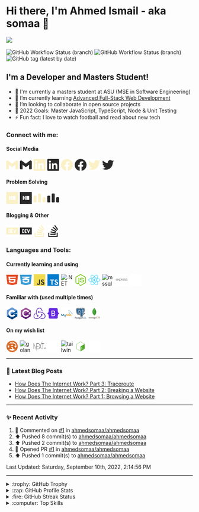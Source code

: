 # Hi there, I'm Ahmed Ismail - aka somaa 👋

![](https://komarev.com/ghpvc/?username=ahmedsomaa&style=flat-square)

![GitHub Workflow Status (branch)](https://img.shields.io/github/workflow/status/ahmedsomaa/ahmedsomaa/Latest%20blog%20post%20workflow/main?label=Blog%20Post%20Workflow&logo=dev.to&logoColor=%230A0A0A&style=flat-square)
![GitHub Workflow Status (branch)](https://img.shields.io/github/workflow/status/ahmedsomaa/ahmedsomaa/Recent%20Activity%20Workflow/main?label=Recent%20Activity%20Workflow&logo=git&logoColor=%23F05032&style=flat-square)
![GitHub tag (latest by date)](https://img.shields.io/github/v/tag/ahmedsomaa/ahmedsomaa?color=yellow&label=Version&logo=semantic-release&logoColor=yellow&style=flat-square)

## I'm a Developer and Masters Student!

-   🔭 I'm currently a masters student at ASU (MSE in Software Engineering)
-   🌱 I’m currently learning
    [Advanced Full-Stack Web Development](https://egfwd.com/specializtion/web-development-advanced/)
-   👯 I’m looking to collaborate in open source projects
-   🥅 2022 Goals: Master JavaScript, TypeScript, Node & Unit Testing
-   ⚡ Fun fact: I love to watch football and read about new tech

### Connect with me:

#### Social Media

[<img align="left" alt="Gmail Light" width="32" height="32" src="./img/social/gmail-light.svg" style="padding-right:5px;" />](mailto:ahmedsomaa@aucegypt.edu#gh-dark-mode-only)
[<img align="left" alt="Gmail Dark" width="32" height="32" src="./img/social/gmail-dark.svg" style="padding-right:5px;" />](mailto:ahmedsomaa@aucegypt.edu#gh-light-mode-only)
[<img align="left" alt="Linkedin Light" width="32" height="32" src="./img/social/linkedin-light.svg" style="padding-right:5px;" />](https://linkedin.com/in/abokahfa#gh-dark-mode-only)
[<img align="left" alt="Linkedin Dark" width="32" height="32" src="./img/social/linkedin-dark.svg" style="padding-right:5px;" />](https://linkedin.com/in/abokahfa#gh-light-mode-only)
[<img align="left" alt="Facebook Light" width="32" height="32" src="./img/social/facebook-light.svg" style="padding-right:5px;" />](https://fb.com/ahmed.abdelbaky.315#gh-dark-mode-only)
[<img align="left" alt="Facebook Dark" width="32" height="32" src="./img/social/facebook-dark.svg" style="padding-right:5px;" />](https://fb.com/ahmed.abdelbaky.315#gh-light-mode-only)
[<img align="left" alt="Twitter Light" width="32" height="32" src="./img/social/twitter-light.svg" style="padding-right:5px;" />](https://twitter.com/abokahfa#gh-dark-mode-only)
[<img align="left" alt="Twitter Dark" width="32" height="32" src="./img/social/twitter-dark.svg" style="padding-right:5px;" />](https://twitter.com/abokahfa#gh-light-mode-only)

<br/>
<br/>

#### Problem Solving

[<img align="left" alt="HackerRank Light" width="32" height="32" src="./img/social/hackerrank-light.svg" style="padding-right:5px;" />](https://www.hackerrank.com/ahmedsomaa?hr_r=1#gh-dark-mode-only)
[<img align="left" alt="HackerRank Dark" width="32" height="32" src="./img/social/hackerrank-dark.svg" style="padding-right:5px;" />](https://www.hackerrank.com/ahmedsomaa?hr_r=1#gh-light-mode-only)
[<img align="left" alt="CodeForces Light" width="32" height="32" src="./img/social/codeforces-light.svg" style="padding-right:5px;" />](https://codeforces.com/profile/Ahmedsomaa#gh-dark-mode-only)
[<img align="left" alt="CodeForces Dark" width="32" height="32" src="./img/social/codeforces-dark.svg" style="padding-right:5px;" />](https://codeforces.com/profile/Ahmedsomaa#gh-light-mode-only)

<br/>
<br/>

#### Blogging & Other

[<img align="left" alt="Dev.to Light" width="32" height="32" src="./img/social/dev-light.svg" style="padding-right:5px;" />](https://dev.to/ahmedsomaa#gh-dark-mode-only)
[<img align="left" alt="Dev.to Dark" width="32" height="32" src="./img/social/dev-dark.svg" style="padding-right:5px;" />](https://dev.to/ahmedsomaa#gh-light-mode-only)
[<img align="left" alt="Stackoverflow Light" width="32" height="32" src="./img/social/stackoverflow-light.svg" style="padding-right:5px;" />](https://stackoverflow.com/users/12738561#gh-dark-mode-only)
[<img align="left" alt="Stackoverflow Dark" width="32" height="32" src="./img/social/stackoverflow-dark.svg" style="padding-right:5px;" />](https://stackoverflow.com/users/12738561#gh-light-mode-only)

<br/>
<br/>

### Languages and Tools:

#### Currently learning and using

<img align="left" alt="html" width="32" height="32" src="./img/tools/html.svg" style="padding-right:5px;" />
<img align="left" alt="css" width="32" height="32" src="./img/tools/css.svg" style="padding-right:5px;" />
<img align="left" alt="JavaScript" width="32" height="32" src="https://raw.githubusercontent.com/devicons/devicon/master/icons/javascript/javascript-original.svg" style="padding-right:5px;" />
<img align="left" alt="TypeScript" width="32" height="32" src="https://raw.githubusercontent.com/devicons/devicon/master/icons/typescript/typescript-original.svg" style="padding-right:5px;" />
<img align="left" alt=".NET" width="32" height="32" src="https://raw.githubusercontent.com/dotnet/brand/main/logo/dotnet-logo.svg" style="padding-right:5px;" />
<img align="left" alt="Node" width="32" height="32" src="./img/tools/node.svg" style="padding-right:5px;" />
<img align="left" alt="React" width="32" height="32" src="./img/tools/react.svg" style="padding-right:5px;" />
<img align="left" alt="mssql" width="32" height="32" src="https://www.svgrepo.com/show/303229/microsoft-sql-server-logo.svg" style="padding-right:5px;">

[<img align="left" alt="Express Ligh" width="32" height="32" src="./img/tools/express-light.svg" style="padding-right:5px;" />](./img/tools/express-light.svg#gh-light-mode-only)
[<img align="left" alt="Express Dark" width="32" height="32" src="./img/tools/express-dark.svg" style="padding-right:5px;" />](./img/tools/express-dark.svg#gh-dark-mode-only)

<br/>
<br/>

#### Familiar with (used multiple times)

<img align="left" alt="cplusplus" width="32" height="32" src="https://raw.githubusercontent.com/devicons/devicon/master/icons/cplusplus/cplusplus-original.svg" style="padding-right:5px;" />
<img align="left" alt="csharp" width="32" height="32" src="https://raw.githubusercontent.com/devicons/devicon/master/icons/csharp/csharp-original.svg" style="padding-right:5px;" />
<img align="left" alt="Redux" width="32" height="32" src="https://raw.githubusercontent.com/devicons/devicon/master/icons/redux/redux-original.svg" style="padding-right:5px;" />
<img align="left" alt="bootstrap" width="32" height="32" src="./img/tools/bootstrap.svg" style="padding-right:5px;">
<img align="left" alt="mysql" width="32" height="32" src="https://raw.githubusercontent.com/devicons/devicon/master/icons/mysql/mysql-original-wordmark.svg" style="padding-right:5px;">
<img align="left" alt="psql" width="32" height="32" src="https://raw.githubusercontent.com/devicons/devicon/master/icons/postgresql/postgresql-original-wordmark.svg" style="padding-right:5px;">
<img align="left" alt="mongodb" width="32" height="32" src="https://raw.githubusercontent.com/devicons/devicon/master/icons/mongodb/mongodb-original-wordmark.svg" style="padding-right:5px;">

<br/>
<br/>

#### On my wish list

<img align="left" alt="rust" width="32" height="32" src="./img/tools/rust.svg" style="padding-right:5px;">
<img align="left" alt="golang" width="32" height="32" src="https://go.dev/blog/go-brand/Go-Logo/SVG/Go-Logo_LightBlue.svg" style="padding-right:5px;">

[<img align="left" alt="Next Light" width="32" height="32" src="./img/tools/next-light.svg" style="padding-right:5px;" />](./img/tools/next-light.svg#gh-light-mode-only)
[<img align="left" alt="Next Dark" width="32" height="32" src="./img/tools/next-dark.svg" style="padding-right:5px;" />](./img/tools/next-darksvg#gh-dark-mode-only)

<img align="left" alt="tailwind" width="32" height="32" src="https://www.vectorlogo.zone/logos/tailwindcss/tailwindcss-icon.svg" style="padding-right:5px;">

[<img align="left" alt="Bash Light" width="32" height="32" src="./img/tools/bash-light.svg" style="padding-right:5px;" />](./img/tools/bash-light.svg#gh-light-mode-only)
[<img align="left" alt="Bash Dark" width="32" height="32" src="./img/tools/bash-dark.svg" style="padding-right:5px;" />](./img/tools/bash-darksvg#gh-dark-mode-only)

<br/>
<br/>

---

### 📝 Latest Blog Posts

<!-- BLOG-POST-LIST:START -->
- [How Does The Internet Work? Part 3: Traceroute](https://dev.to/ahmedsomaa/how-does-the-internet-work-part-3-traceroute-2b7l)
- [How Does The Internet Work? Part 2: Breaking a Website](https://dev.to/ahmedsomaa/how-does-the-internet-work-part-2-breaking-a-website-5e59)
- [How Does The Internet Work? Part 1: Browsing a Website](https://dev.to/ahmedsomaa/how-does-the-internet-works-part-1-behind-the-scenes-4d6m)
<!-- BLOG-POST-LIST:END -->

---

### ✨ Recent Activity

<!--RECENT_ACTIVITY:start-->
1. 💬 Commented on [#1](https://github.com/ahmedsomaa/ahmedsomaa/pull/1#issuecomment-1242710063) in [ahmedsomaa/ahmedsomaa](https://github.com/ahmedsomaa/ahmedsomaa)
2. ⬆️ Pushed 8 commit(s) to [ahmedsomaa/ahmedsomaa](https://github.com/ahmedsomaa/ahmedsomaa)
3. ⬆️ Pushed 2 commit(s) to [ahmedsomaa/ahmedsomaa](https://github.com/ahmedsomaa/ahmedsomaa)
4. 💪 Opened PR [#1](https://github.com/ahmedsomaa/ahmedsomaa/pull/1) in [ahmedsomaa/ahmedsomaa](https://github.com/ahmedsomaa/ahmedsomaa)
5. ⬆️ Pushed 1 commit(s) to [ahmedsomaa/ahmedsomaa](https://github.com/ahmedsomaa/ahmedsomaa)
<!--RECENT_ACTIVITY:end-->

<!--RECENT_ACTIVITY:last_update-->
Last Updated: Saturday, September 10th, 2022, 2:14:56 PM
<!--RECENT_ACTIVITY:last_update_end-->


---

<details>
  <summary>:trophy: GitHub Trophy</summary>

![trophy](https://github-profile-trophy.vercel.app/?username=ryo-ma&theme=gruvbox)

</details>

<details>
  <summary>:zap: GitHub Profile Stats</summary>

![profile](https://github-readme-stats.vercel.app/api?username=ahmedsomaa&show_icons=true&theme=gruvbox&locale=en)

</details>

<details>
    <summary>:fire: GitHub Streak Status</summary>

![streak](https://github-readme-streak-stats.herokuapp.com/?user=ahmedsomaa&theme=gruvbox)

</details>

<details>
  <summary>:computer: Top Skills</summary>

![skills](https://github-readme-stats.vercel.app/api/top-langs?username=ahmedsomaa&show_icons=true&theme=gruvbox&locale=en&layout=compact)

</details>
